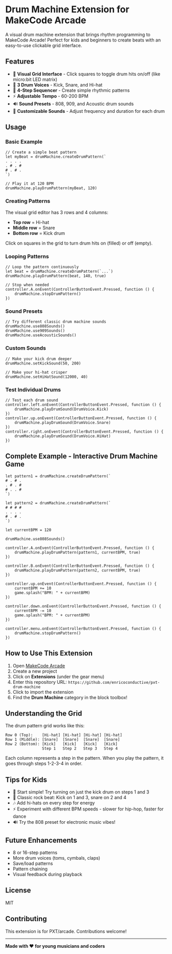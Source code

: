 # Drum Machine Extension for MakeCode Arcade

A visual drum machine extension that brings rhythm programming to MakeCode Arcade! Perfect for kids and beginners to create beats with an easy-to-use clickable grid interface.

## Features

- 🎵 **Visual Grid Interface** - Click squares to toggle drum hits on/off (like micro:bit LED matrix)
- 🥁 **3 Drum Voices** - Kick, Snare, and Hi-hat
- 🎹 **4-Step Sequencer** - Create simple rhythmic patterns
- ⚡ **Adjustable Tempo** - 60-200 BPM
- 🔊 **Sound Presets** - 808, 909, and Acoustic drum sounds
- 🎨 **Customizable Sounds** - Adjust frequency and duration for each drum

## Usage

### Basic Example

```blocks
// Create a simple beat pattern
let myBeat = drumMachine.createDrumPattern(`
. . . .
. # . #
# . # .
`)

// Play it at 120 BPM
drumMachine.playDrumPattern(myBeat, 120)
```

### Creating Patterns

The visual grid editor has 3 rows and 4 columns:
- **Top row** = Hi-hat
- **Middle row** = Snare
- **Bottom row** = Kick drum

Click on squares in the grid to turn drum hits on (filled) or off (empty).

### Looping Patterns

```blocks
// Loop the pattern continuously
let beat = drumMachine.createDrumPattern(`...`)
drumMachine.playDrumPattern(beat, 140, true)

// Stop when needed
controller.A.onEvent(ControllerButtonEvent.Pressed, function () {
    drumMachine.stopDrumPattern()
})
```

### Sound Presets

```blocks
// Try different classic drum machine sounds
drumMachine.use808Sounds()
drumMachine.use909Sounds()
drumMachine.useAcousticSounds()
```

### Custom Sounds

```blocks
// Make your kick drum deeper
drumMachine.setKickSound(50, 200)

// Make your hi-hat crisper
drumMachine.setHiHatSound(12000, 40)
```

### Test Individual Drums

```blocks
// Test each drum sound
controller.left.onEvent(ControllerButtonEvent.Pressed, function () {
    drumMachine.playDrumSound(DrumVoice.Kick)
})
controller.up.onEvent(ControllerButtonEvent.Pressed, function () {
    drumMachine.playDrumSound(DrumVoice.Snare)
})
controller.right.onEvent(ControllerButtonEvent.Pressed, function () {
    drumMachine.playDrumSound(DrumVoice.HiHat)
})
```

## Complete Example - Interactive Drum Machine Game

```blocks
let pattern1 = drumMachine.createDrumPattern(`
# . # .
. # . #
# . . #
`)

let pattern2 = drumMachine.createDrumPattern(`
# # # #
. . . .
# . # .
`)

let currentBPM = 120

drumMachine.use808Sounds()

controller.A.onEvent(ControllerButtonEvent.Pressed, function () {
    drumMachine.playDrumPattern(pattern1, currentBPM, true)
})

controller.B.onEvent(ControllerButtonEvent.Pressed, function () {
    drumMachine.playDrumPattern(pattern2, currentBPM, true)
})

controller.up.onEvent(ControllerButtonEvent.Pressed, function () {
    currentBPM += 10
    game.splash("BPM: " + currentBPM)
})

controller.down.onEvent(ControllerButtonEvent.Pressed, function () {
    currentBPM -= 10
    game.splash("BPM: " + currentBPM)
})

controller.menu.onEvent(ControllerButtonEvent.Pressed, function () {
    drumMachine.stopDrumPattern()
})
```

## How to Use This Extension

1. Open [MakeCode Arcade](https://arcade.makecode.com/)
2. Create a new project
3. Click on **Extensions** (under the gear menu)
4. Enter this repository URL: `https://github.com/enricoconductive/pxt-drum-machine`
5. Click to import the extension
6. Find the **Drum Machine** category in the block toolbox!

## Understanding the Grid

The drum pattern grid works like this:

```
Row 0 (Top):    [Hi-hat] [Hi-hat] [Hi-hat] [Hi-hat]
Row 1 (Middle): [Snare]  [Snare]  [Snare]  [Snare]
Row 2 (Bottom): [Kick]   [Kick]   [Kick]   [Kick]
                Step 1   Step 2   Step 3   Step 4
```

Each column represents a step in the pattern. When you play the pattern, it goes through steps 1-2-3-4 in order.

## Tips for Kids

- 🎵 Start simple! Try turning on just the kick drum on steps 1 and 3
- 🥁 Classic rock beat: Kick on 1 and 3, snare on 2 and 4
- 🎶 Add hi-hats on every step for energy
- ⚡ Experiment with different BPM speeds - slower for hip-hop, faster for dance
- 🔊 Try the 808 preset for electronic music vibes!

## Future Enhancements

- 8 or 16-step patterns
- More drum voices (toms, cymbals, claps)
- Save/load patterns
- Pattern chaining
- Visual feedback during playback

## License

MIT

## Contributing

This extension is for PXT/arcade. Contributions welcome!

---

**Made with ❤️ for young musicians and coders**
